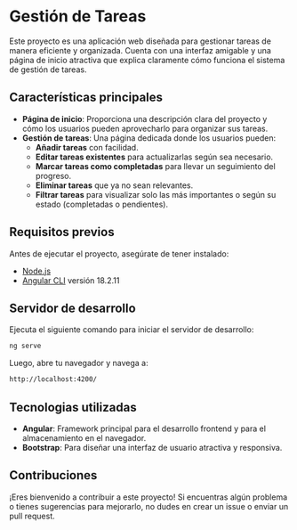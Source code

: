 # **Gestión de Tareas**

Este proyecto es una aplicación web diseñada para gestionar tareas de manera eficiente y organizada. Cuenta con una interfaz amigable y una página de inicio atractiva que explica claramente cómo funciona el sistema de gestión de tareas.

## **Características principales**
- **Página de inicio**: Proporciona una descripción clara del proyecto y cómo los usuarios pueden aprovecharlo para organizar sus tareas.
- **Gestión de tareas**: Una página dedicada donde los usuarios pueden:
  - **Añadir tareas** con facilidad.
  - **Editar tareas existentes** para actualizarlas según sea necesario.
  - **Marcar tareas como completadas** para llevar un seguimiento del progreso.
  - **Eliminar tareas** que ya no sean relevantes.
  - **Filtrar tareas** para visualizar solo las más importantes o según su estado (completadas o pendientes).

## **Requisitos previos**
Antes de ejecutar el proyecto, asegúrate de tener instalado:
- [Node.js](https://nodejs.org/)
- [Angular CLI](https://angular.io/cli) versión 18.2.11

## **Servidor de desarrollo**
Ejecuta el siguiente comando para iniciar el servidor de desarrollo:
```bash
ng serve
```
Luego, abre tu navegador y navega a:
```bash
http://localhost:4200/
```

## **Tecnologias utilizadas**
- **Angular**: Framework principal para el desarrollo frontend y para el almacenamiento en el navegador.
- **Bootstrap**: Para diseñar una interfaz de usuario atractiva y responsiva.

## **Contribuciones**
¡Eres bienvenido a contribuir a este proyecto! Si encuentras algún problema o tienes sugerencias para mejorarlo, no dudes en crear un issue o enviar un pull request.
